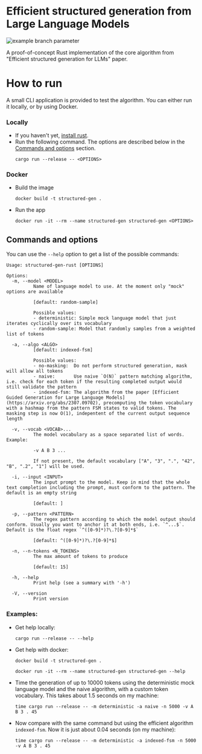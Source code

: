 # Efficient structured generation from Large Language Models
![example branch parameter](https://github.com/f-forcher/structured-gen-rust/actions/workflows/rust-tests.yml/badge.svg)

A proof-of-concept Rust implementation of the core algorithm from "Efficient structured generation for LLMs" paper.

# How to run
A small CLI application is provided to test the algorithm. You can either run it locally, or by using Docker.

### Locally
- If you haven't yet, [install rust](https://www.rust-lang.org/tools/install).
- Run the following command. The options are described below in the [Commands and options](#commands) section.
    ```
    cargo run --release -- <OPTIONS>
    ```

### Docker
- Build the image 
    ```
    docker build -t structured-gen .
    ```
- Run the app
    ```
    docker run -it --rm --name structured-gen structured-gen <OPTIONS>
    ```

## Commands and options
You can use the `--help` option to get a list of the possible commands:

```
Usage: structured-gen-rust [OPTIONS]

Options:
  -m, --model <MODEL>
          Name of language model to use. At the moment only "mock" options are available
          
          [default: random-sample]

          Possible values:
          - deterministic: Simple mock language model that just iterates cyclically over its vocabulary
          - random-sample: Model that randomly samples from a weighted list of tokens

  -a, --algo <ALGO>
          [default: indexed-fsm]

          Possible values:
          - no-masking:  Do not perform structured generation, mask will allow all tokens
          - naive:       Use naive `O(N)` pattern matching algorithm, i.e. check for each token if the resulting completed output would still validate the pattern
          - indexed-fsm: The algorithm from the paper [Efficient Guided Generation for Large Language Models](https://arxiv.org/abs/2307.09702), precomputing the token vocabulary with a hashmap from the pattern FSM states to valid tokens. The masking step is now O(1), indepentent of the current output sequence length

  -v, --vocab <VOCAB>...
          The model vocabulary as a space separated list of words. Example:
          
          -v A B 3 ...
          
          If not present, the default vocabulary ["A", "3", ".", "42", "B", ".2", "1"] will be used.

  -i, --input <INPUT>
          The input prompt to the model. Keep in mind that the whole text completion including the prompt, must conform to the pattern. The default is an empty string
          
          [default: ]

  -p, --pattern <PATTERN>
          The regex pattern according to which the model output should conform. Usually you want to anchor it at both ends, i.e. `^...$`. Default is the float regex `^([0-9]*)?\.?[0-9]*$`
          
          [default: ^([0-9]*)?\.?[0-9]*$]

  -n, --n-tokens <N_TOKENS>
          The max amount of tokens to produce
          
          [default: 15]

  -h, --help
          Print help (see a summary with '-h')

  -V, --version
          Print version
```

### Examples:
- Get help locally:
    ```
    cargo run --release -- --help
    ```
- Get help with docker:

    ```
    docker build -t structured-gen .

    docker run -it --rm --name structured-gen structured-gen --help
    ```
- Time the generation of up to 10000 tokens using the deterministic mock language model and the naive algorithm, with a custom token vocabulary. This takes about 1.5 seconds on my machine:

    ```
    time cargo run --release -- -m deterministic -a naive -n 5000 -v A B 3 . 45
    ```

- Now compare with the same command but using the efficient algorithm `indexed-fsm`. Now it is just
about 0.04 seconds (on my machine):

    ```
    time cargo run --release -- -m deterministic -a indexed-fsm -n 5000 -v A B 3 . 45
    ```